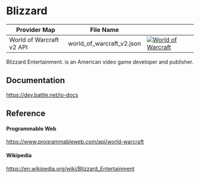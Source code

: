 # Blizzard

| Provider Map | File Name | |
|------------------------------|------------------------------|--------------------------------------------------------------------------------------------------------------------------------------------------------------------------------------------------------------------------------------------------------------------|
| World of Warcraft v2 API | world_of_warcraft_v2.json | [![World of Warcraft](https://d233zlhvpze22y.cloudfront.net/github/AddBitScoopXSmall.png)](https://bitscoop.com/maps/create?source=https://raw.githubusercontent.com/bitscooplabs/provider-maps/master/blizzard/world_of_warcraft_v2.json) |

Blizzard Entertainment. is an American video game developer and publisher.

## Documentation
https://dev.battle.net/io-docs

## Reference

#### Programmable Web
https://www.programmableweb.com/api/world-warcraft

#### Wikipedia
https://en.wikipedia.org/wiki/Blizzard_Entertainment
